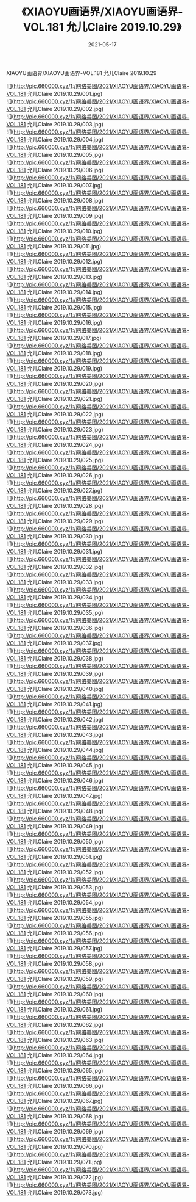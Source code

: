 ﻿---
layout: post
title:  《XIAOYU画语界/XIAOYU画语界-VOL.181 允儿Claire 2019.10.29》
date:   2021-05-17
img: http://pic.660000.xyz/1:/网络美图/2021/XIAOYU画语界/XIAOYU画语界-VOL.181 允儿Claire 2019.10.29/000.jpg
categories: [美女, 清纯, 唯美]
---

XIAOYU画语界/XIAOYU画语界-VOL.181 允儿Claire 2019.10.29

 ![](http://pic.660000.xyz/1:/网络美图/2021/XIAOYU画语界/XIAOYU画语界-VOL.181 允儿Claire 2019.10.29/001.jpg) <br>![](http://pic.660000.xyz/1:/网络美图/2021/XIAOYU画语界/XIAOYU画语界-VOL.181 允儿Claire 2019.10.29/002.jpg) <br>![](http://pic.660000.xyz/1:/网络美图/2021/XIAOYU画语界/XIAOYU画语界-VOL.181 允儿Claire 2019.10.29/003.jpg) <br>![](http://pic.660000.xyz/1:/网络美图/2021/XIAOYU画语界/XIAOYU画语界-VOL.181 允儿Claire 2019.10.29/004.jpg) <br>![](http://pic.660000.xyz/1:/网络美图/2021/XIAOYU画语界/XIAOYU画语界-VOL.181 允儿Claire 2019.10.29/005.jpg) <br>![](http://pic.660000.xyz/1:/网络美图/2021/XIAOYU画语界/XIAOYU画语界-VOL.181 允儿Claire 2019.10.29/006.jpg) <br>![](http://pic.660000.xyz/1:/网络美图/2021/XIAOYU画语界/XIAOYU画语界-VOL.181 允儿Claire 2019.10.29/007.jpg) <br>![](http://pic.660000.xyz/1:/网络美图/2021/XIAOYU画语界/XIAOYU画语界-VOL.181 允儿Claire 2019.10.29/008.jpg) <br>![](http://pic.660000.xyz/1:/网络美图/2021/XIAOYU画语界/XIAOYU画语界-VOL.181 允儿Claire 2019.10.29/009.jpg) <br>![](http://pic.660000.xyz/1:/网络美图/2021/XIAOYU画语界/XIAOYU画语界-VOL.181 允儿Claire 2019.10.29/010.jpg) <br>![](http://pic.660000.xyz/1:/网络美图/2021/XIAOYU画语界/XIAOYU画语界-VOL.181 允儿Claire 2019.10.29/011.jpg) <br>![](http://pic.660000.xyz/1:/网络美图/2021/XIAOYU画语界/XIAOYU画语界-VOL.181 允儿Claire 2019.10.29/012.jpg) <br>![](http://pic.660000.xyz/1:/网络美图/2021/XIAOYU画语界/XIAOYU画语界-VOL.181 允儿Claire 2019.10.29/013.jpg) <br>![](http://pic.660000.xyz/1:/网络美图/2021/XIAOYU画语界/XIAOYU画语界-VOL.181 允儿Claire 2019.10.29/014.jpg) <br>![](http://pic.660000.xyz/1:/网络美图/2021/XIAOYU画语界/XIAOYU画语界-VOL.181 允儿Claire 2019.10.29/015.jpg) <br>![](http://pic.660000.xyz/1:/网络美图/2021/XIAOYU画语界/XIAOYU画语界-VOL.181 允儿Claire 2019.10.29/016.jpg) <br>![](http://pic.660000.xyz/1:/网络美图/2021/XIAOYU画语界/XIAOYU画语界-VOL.181 允儿Claire 2019.10.29/017.jpg) <br>![](http://pic.660000.xyz/1:/网络美图/2021/XIAOYU画语界/XIAOYU画语界-VOL.181 允儿Claire 2019.10.29/018.jpg) <br>![](http://pic.660000.xyz/1:/网络美图/2021/XIAOYU画语界/XIAOYU画语界-VOL.181 允儿Claire 2019.10.29/019.jpg) <br>![](http://pic.660000.xyz/1:/网络美图/2021/XIAOYU画语界/XIAOYU画语界-VOL.181 允儿Claire 2019.10.29/020.jpg) <br>![](http://pic.660000.xyz/1:/网络美图/2021/XIAOYU画语界/XIAOYU画语界-VOL.181 允儿Claire 2019.10.29/021.jpg) <br>![](http://pic.660000.xyz/1:/网络美图/2021/XIAOYU画语界/XIAOYU画语界-VOL.181 允儿Claire 2019.10.29/022.jpg) <br>![](http://pic.660000.xyz/1:/网络美图/2021/XIAOYU画语界/XIAOYU画语界-VOL.181 允儿Claire 2019.10.29/023.jpg) <br>![](http://pic.660000.xyz/1:/网络美图/2021/XIAOYU画语界/XIAOYU画语界-VOL.181 允儿Claire 2019.10.29/024.jpg) <br>![](http://pic.660000.xyz/1:/网络美图/2021/XIAOYU画语界/XIAOYU画语界-VOL.181 允儿Claire 2019.10.29/025.jpg) <br>![](http://pic.660000.xyz/1:/网络美图/2021/XIAOYU画语界/XIAOYU画语界-VOL.181 允儿Claire 2019.10.29/026.jpg) <br>![](http://pic.660000.xyz/1:/网络美图/2021/XIAOYU画语界/XIAOYU画语界-VOL.181 允儿Claire 2019.10.29/027.jpg) <br>![](http://pic.660000.xyz/1:/网络美图/2021/XIAOYU画语界/XIAOYU画语界-VOL.181 允儿Claire 2019.10.29/028.jpg) <br>![](http://pic.660000.xyz/1:/网络美图/2021/XIAOYU画语界/XIAOYU画语界-VOL.181 允儿Claire 2019.10.29/029.jpg) <br>![](http://pic.660000.xyz/1:/网络美图/2021/XIAOYU画语界/XIAOYU画语界-VOL.181 允儿Claire 2019.10.29/030.jpg) <br>![](http://pic.660000.xyz/1:/网络美图/2021/XIAOYU画语界/XIAOYU画语界-VOL.181 允儿Claire 2019.10.29/031.jpg) <br>![](http://pic.660000.xyz/1:/网络美图/2021/XIAOYU画语界/XIAOYU画语界-VOL.181 允儿Claire 2019.10.29/032.jpg) <br>![](http://pic.660000.xyz/1:/网络美图/2021/XIAOYU画语界/XIAOYU画语界-VOL.181 允儿Claire 2019.10.29/033.jpg) <br>![](http://pic.660000.xyz/1:/网络美图/2021/XIAOYU画语界/XIAOYU画语界-VOL.181 允儿Claire 2019.10.29/034.jpg) <br>![](http://pic.660000.xyz/1:/网络美图/2021/XIAOYU画语界/XIAOYU画语界-VOL.181 允儿Claire 2019.10.29/035.jpg) <br>![](http://pic.660000.xyz/1:/网络美图/2021/XIAOYU画语界/XIAOYU画语界-VOL.181 允儿Claire 2019.10.29/036.jpg) <br>![](http://pic.660000.xyz/1:/网络美图/2021/XIAOYU画语界/XIAOYU画语界-VOL.181 允儿Claire 2019.10.29/037.jpg) <br>![](http://pic.660000.xyz/1:/网络美图/2021/XIAOYU画语界/XIAOYU画语界-VOL.181 允儿Claire 2019.10.29/038.jpg) <br>![](http://pic.660000.xyz/1:/网络美图/2021/XIAOYU画语界/XIAOYU画语界-VOL.181 允儿Claire 2019.10.29/039.jpg) <br>![](http://pic.660000.xyz/1:/网络美图/2021/XIAOYU画语界/XIAOYU画语界-VOL.181 允儿Claire 2019.10.29/040.jpg) <br>![](http://pic.660000.xyz/1:/网络美图/2021/XIAOYU画语界/XIAOYU画语界-VOL.181 允儿Claire 2019.10.29/041.jpg) <br>![](http://pic.660000.xyz/1:/网络美图/2021/XIAOYU画语界/XIAOYU画语界-VOL.181 允儿Claire 2019.10.29/042.jpg) <br>![](http://pic.660000.xyz/1:/网络美图/2021/XIAOYU画语界/XIAOYU画语界-VOL.181 允儿Claire 2019.10.29/043.jpg) <br>![](http://pic.660000.xyz/1:/网络美图/2021/XIAOYU画语界/XIAOYU画语界-VOL.181 允儿Claire 2019.10.29/044.jpg) <br>![](http://pic.660000.xyz/1:/网络美图/2021/XIAOYU画语界/XIAOYU画语界-VOL.181 允儿Claire 2019.10.29/045.jpg) <br>![](http://pic.660000.xyz/1:/网络美图/2021/XIAOYU画语界/XIAOYU画语界-VOL.181 允儿Claire 2019.10.29/046.jpg) <br>![](http://pic.660000.xyz/1:/网络美图/2021/XIAOYU画语界/XIAOYU画语界-VOL.181 允儿Claire 2019.10.29/047.jpg) <br>![](http://pic.660000.xyz/1:/网络美图/2021/XIAOYU画语界/XIAOYU画语界-VOL.181 允儿Claire 2019.10.29/048.jpg) <br>![](http://pic.660000.xyz/1:/网络美图/2021/XIAOYU画语界/XIAOYU画语界-VOL.181 允儿Claire 2019.10.29/049.jpg) <br>![](http://pic.660000.xyz/1:/网络美图/2021/XIAOYU画语界/XIAOYU画语界-VOL.181 允儿Claire 2019.10.29/050.jpg) <br>![](http://pic.660000.xyz/1:/网络美图/2021/XIAOYU画语界/XIAOYU画语界-VOL.181 允儿Claire 2019.10.29/051.jpg) <br>![](http://pic.660000.xyz/1:/网络美图/2021/XIAOYU画语界/XIAOYU画语界-VOL.181 允儿Claire 2019.10.29/052.jpg) <br>![](http://pic.660000.xyz/1:/网络美图/2021/XIAOYU画语界/XIAOYU画语界-VOL.181 允儿Claire 2019.10.29/053.jpg) <br>![](http://pic.660000.xyz/1:/网络美图/2021/XIAOYU画语界/XIAOYU画语界-VOL.181 允儿Claire 2019.10.29/054.jpg) <br>![](http://pic.660000.xyz/1:/网络美图/2021/XIAOYU画语界/XIAOYU画语界-VOL.181 允儿Claire 2019.10.29/055.jpg) <br>![](http://pic.660000.xyz/1:/网络美图/2021/XIAOYU画语界/XIAOYU画语界-VOL.181 允儿Claire 2019.10.29/056.jpg) <br>![](http://pic.660000.xyz/1:/网络美图/2021/XIAOYU画语界/XIAOYU画语界-VOL.181 允儿Claire 2019.10.29/057.jpg) <br>![](http://pic.660000.xyz/1:/网络美图/2021/XIAOYU画语界/XIAOYU画语界-VOL.181 允儿Claire 2019.10.29/058.jpg) <br>![](http://pic.660000.xyz/1:/网络美图/2021/XIAOYU画语界/XIAOYU画语界-VOL.181 允儿Claire 2019.10.29/059.jpg) <br>![](http://pic.660000.xyz/1:/网络美图/2021/XIAOYU画语界/XIAOYU画语界-VOL.181 允儿Claire 2019.10.29/060.jpg) <br>![](http://pic.660000.xyz/1:/网络美图/2021/XIAOYU画语界/XIAOYU画语界-VOL.181 允儿Claire 2019.10.29/061.jpg) <br>![](http://pic.660000.xyz/1:/网络美图/2021/XIAOYU画语界/XIAOYU画语界-VOL.181 允儿Claire 2019.10.29/062.jpg) <br>![](http://pic.660000.xyz/1:/网络美图/2021/XIAOYU画语界/XIAOYU画语界-VOL.181 允儿Claire 2019.10.29/063.jpg) <br>![](http://pic.660000.xyz/1:/网络美图/2021/XIAOYU画语界/XIAOYU画语界-VOL.181 允儿Claire 2019.10.29/064.jpg) <br>![](http://pic.660000.xyz/1:/网络美图/2021/XIAOYU画语界/XIAOYU画语界-VOL.181 允儿Claire 2019.10.29/065.jpg) <br>![](http://pic.660000.xyz/1:/网络美图/2021/XIAOYU画语界/XIAOYU画语界-VOL.181 允儿Claire 2019.10.29/066.jpg) <br>![](http://pic.660000.xyz/1:/网络美图/2021/XIAOYU画语界/XIAOYU画语界-VOL.181 允儿Claire 2019.10.29/067.jpg) <br>![](http://pic.660000.xyz/1:/网络美图/2021/XIAOYU画语界/XIAOYU画语界-VOL.181 允儿Claire 2019.10.29/068.jpg) <br>![](http://pic.660000.xyz/1:/网络美图/2021/XIAOYU画语界/XIAOYU画语界-VOL.181 允儿Claire 2019.10.29/069.jpg) <br>![](http://pic.660000.xyz/1:/网络美图/2021/XIAOYU画语界/XIAOYU画语界-VOL.181 允儿Claire 2019.10.29/070.jpg) <br>![](http://pic.660000.xyz/1:/网络美图/2021/XIAOYU画语界/XIAOYU画语界-VOL.181 允儿Claire 2019.10.29/071.jpg) <br>![](http://pic.660000.xyz/1:/网络美图/2021/XIAOYU画语界/XIAOYU画语界-VOL.181 允儿Claire 2019.10.29/072.jpg) <br>![](http://pic.660000.xyz/1:/网络美图/2021/XIAOYU画语界/XIAOYU画语界-VOL.181 允儿Claire 2019.10.29/073.jpg) <br>